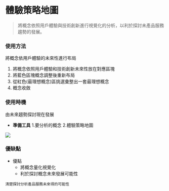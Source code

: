 # 體驗策略地圖

>將概念依照用戶體驗與技術創新進行視覺化的分析，以利於探討未產品服務趨勢的發展。





### 使用方法
將概念依用戶體驗的未來性進行布局
1. 將概念依照用戶體驗和技術創新未來性放在對應區塊
2. 將藍色區塊概念調整後重新布局
3. 從紅色(最理想概念)區挑選彙整出一套最理想概念
4. 概念收斂 





### 使用時機
由未來趨勢探討現在發展
- **準備工具**
  1.要分析的概念
  2.體驗策略地圖

![](https://i.imgur.com/5CBgXNw.png)


 
### 優缺點
   -   優點
       - 將概念量化視覺化
       - 利於探討概念未來發展可能性
  



```
清楚探討分析產品服務未來得的可能性

```


